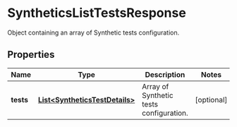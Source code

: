 # SyntheticsListTestsResponse

Object containing an array of Synthetic tests configuration.

## Properties

| Name      | Type                                                              | Description                             | Notes      |
| --------- | ----------------------------------------------------------------- | --------------------------------------- | ---------- |
| **tests** | [**List&lt;SyntheticsTestDetails&gt;**](SyntheticsTestDetails.md) | Array of Synthetic tests configuration. | [optional] |
